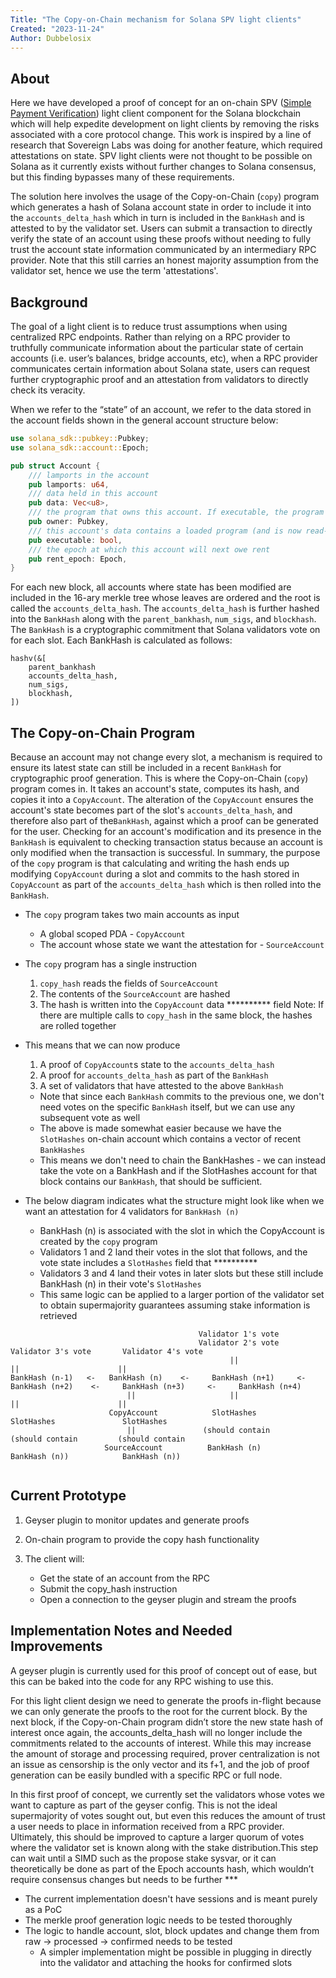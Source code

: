 ```yaml
---
Title: "The Copy-on-Chain mechanism for Solana SPV light clients"
Created: "2023-11-24"
Author: Dubbelosix
---
```


## About

Here we have developed a proof of concept for an on-chain SPV ([Simple Payment Verification](https://docs.solana.com/proposals/simple-payment-and-state-verification)) light client component for the Solana blockchain which will help expedite development on light clients by removing the risks associated with a core protocol change. This work is inspired by a line of research that Sovereign Labs was doing for another feature, which required attestations on state. SPV light clients were not thought to be possible on Solana as it currently exists without further changes to Solana consensus, but this finding bypasses many of these requirements.

The solution here involves the usage of the Copy-on-Chain (`copy`) program which generates a hash of Solana account state in order to include it into the `accounts_delta_hash` which in turn is included in the 
`BankHash` and is attested to by the validator set. Users can submit a transaction to directly verify the state of an account using these proofs without needing to fully trust the account state information communicated by an intermediary RPC provider. Note that this still carries an honest majority assumption from the validator set, hence we use the term 'attestations'.

## Background

The goal of a light client is to reduce trust assumptions when using centralized RPC endpoints. Rather than relying on a RPC provider to truthfully communicate information about the particular state of certain accounts (i.e. user’s balances, bridge accounts, etc), when a RPC provider communicates certain information about Solana state, users can request further cryptographic proof and an attestation from validators to directly check its veracity.

When we refer to the “state” of an account, we refer to the data stored in the account fields shown in the general account structure below:

```rust
use solana_sdk::pubkey::Pubkey;
use solana_sdk::account::Epoch;

pub struct Account {
    /// lamports in the account
    pub lamports: u64,
    /// data held in this account
    pub data: Vec<u8>,
    /// the program that owns this account. If executable, the program that loads this account.
    pub owner: Pubkey,
    /// this account's data contains a loaded program (and is now read-only)
    pub executable: bool,
    /// the epoch at which this account will next owe rent
    pub rent_epoch: Epoch,
}
```

For each new block, all accounts where state has been modified are included in the 16-ary merkle tree whose leaves are ordered and the root is called the `accounts_delta_hash`. The  `accounts_delta_hash` is further hashed into the `BankHash` along with the `parent_bankhash`, `num_sigs`, and `blockhash`. The `BankHash` is a cryptographic commitment that Solana validators vote on for each slot. Each BankHash is calculated as follows:
```
hashv(&[
    parent_bankhash
    accounts_delta_hash,
    num_sigs,
    blockhash,
])
```

## The Copy-on-Chain Program

Because an account may not change every slot, a mechanism is required to ensure its latest state can still be included in a recent `BankHash` for cryptographic proof generation. This is where the Copy-on-Chain (`copy`) program comes in. It takes an account's state, computes its hash, and copies it into a `CopyAccount`. The alteration of the `CopyAccount` ensures the account's state becomes part of the slot's `accounts_delta_hash`, and therefore also part of the`BankHash`, against which a proof can be generated for the user. Checking for an account's modification and its presence in the `BankHash` is equivalent to checking transaction status because an account is only modified when the transaction is successful. In summary, the purpose of the `copy` program is that calculating and writing the hash ends up modifying `CopyAccount` during a slot and commits to the hash stored in `CopyAccount` as part of the `accounts_delta_hash` which is then rolled into the `BankHash`.

* The `copy` program takes two main accounts as input
  * A global scoped PDA - `CopyAccount`
  * The account whose state we want the attestation for - `SourceAccount`

* The `copy` program has a single instruction
  1) `copy_hash` reads the fields of `SourceAccount`
  2) The contents of the `SourceAccount` are hashed
  3)  The hash is written into the `CopyAccount` data ********** field
  Note: If there are multiple calls to `copy_hash` in the same block, the hashes are rolled together

* This means that we can now produce 
  1) A proof of `CopyAccount`s state to the `accounts_delta_hash`
  2) A proof for `accounts_delta_hash` as part of the `BankHash`
  3) A set of validators that have attested to the above `BankHash`
    * Note that since each `BankHash` commits to the previous one, we don't need votes on the specific `BankHash` itself, but we can use any subsequent vote as well
    * The above is made somewhat easier because we have the `SlotHashes` on-chain account which contains a vector of recent `BankHashes`
    * This means we don't need to chain the BankHashes - we can instead take the vote on a BankHash and if the SlotHashes account for that block contains our `BankHash`, that should be sufficient.

* The below diagram indicates what the structure might look like when we want an attestation for 4 validators for `BankHash (n)`
  - BankHash (n) is associated with the slot in which the CopyAccount is created by the `copy` program
  - Validators 1 and 2 land their votes in the slot that follows, and the vote state includes a `SlotHashes` field that **********
  - Validators 3 and 4 land their votes in later slots but these still include BankHash (n) in their vote's `SlotHashes`
  - This same logic can be applied to a larger portion of the validator set to obtain supermajority guarantees assuming stake information is retrieved
```
                                          Validator 1's vote
                                          Validator 2's vote        Validator 3's vote       Validator 4's vote
                                                 ||                         ||                      ||
BankHash (n-1)   <-   BankHash (n)    <-     BankHash (n+1)     <-     BankHash (n+2)    <-     BankHash (n+3)     <-     BankHash (n+4)
                          ||                     ||                         ||                      ||
                      CopyAccount            SlotHashes                 SlotHashes               SlotHashes              
                          ||               (should contain            (should contain         (should contain
                     SourceAccount          BankHash (n)               BankHash (n))            BankHash (n))
                        
```

## Current Prototype

1. Geyser plugin to monitor updates and generate proofs

2. On-chain program to provide the copy hash functionality

3. The client will:
   * Get the state of an account from the RPC
   * Submit the copy_hash instruction
   * Open a connection to the geyser plugin and stream the proofs

## Implementation Notes and Needed Improvements

A geyser plugin is currently used for this proof of concept out of ease, but this can be baked into the code for any RPC wishing to use this.

For this light client design we need to generate the proofs in-flight because we can only generate the proofs to the root for the current block. By the next block, if the Copy-on-Chain program didn’t store the new state hash of interest once again, the accounts_delta_hash will no longer include the commitments related to the accounts of interest. While this may increase the amount of storage and processing required, prover centralization is not an issue as censorship is the only vector and its f+1, and the job of proof generation can be easily bundled with a specific RPC or full node.

In this first proof of concept, we currently set the validators whose votes we want to capture as part of the geyser config. This is not the ideal supermajority of votes sought out, but even this reduces the amount of trust a user needs to place in information received from a RPC provider. Ultimately, this should be improved to capture a larger quorum of votes where the validator set is known along with the stake distribution.This step can wait until a SIMD such as the propose stake sysvar, or it can theoretically be done as part of the Epoch accounts hash, which wouldn’t require consensus changes but needs to be further ***

* The current implementation doesn't have sessions and is meant purely as a PoC
* The merkle proof generation logic needs to be tested thoroughly
* The logic to handle account, slot, block updates and change them from raw -> processed -> confirmed needs to be tested
  * A simpler implementation might be possible in plugging in directly into the validator and attaching the hooks for confirmed slots
